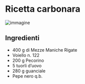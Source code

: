 # Ricetta carbonara
![immagine](https://www.lospicchiodaglio.it/img/ricette/carbonara.jpg)
## Ingredienti
- 400 g di Mezze Maniche Rigate
- Voiello n. 122
- 200 g Pecorino
- 5 tuorli d’uovo
- 280 g guanciale
- Pepe nero q.b.
